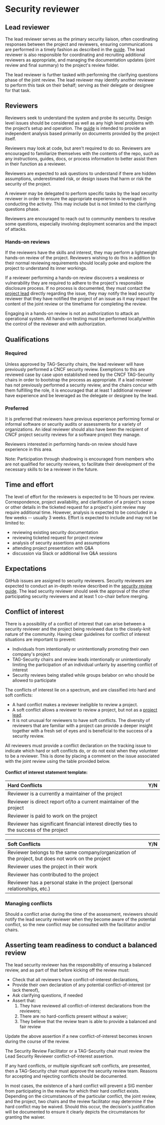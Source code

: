 # Security reviewer

## Lead reviewer

The lead reviewer serves as the primary security liaison, often coordinating
responses between the project and reviewers, ensuring communications are
performed in a timely fashion as described in the [guide](./).  The lead
reviewer is also responsible for coordinating and recruiting additional
reviewers as appropriate, and managing the documentation updates (joint review
and final summary) to the project's review folder.

The lead reviewer is further tasked with performing the clarifying questions
phase of the joint review.  The lead reviewer may identify another reviewer to
perform this task  on their behalf; serving as their delegate or designee for
that task.

## Reviewers

Reviewers seek to understand the system and probe its security. Design level
issues should be considered as well as any high level problems with the
project’s setup and operation. The [guide](./) is intended to provide an
independent analysis based primarily on documents provided by the project
itself.

Reviewers may look at code, but aren't required to do so. Reviewers are
encouraged to familiarize themselves with the contents of the repo, such as any
instructions, guides, docs, or process information to better assist them in
their function as a reviewer.

Reviewers are expected to ask questions to understand if there are hidden
assumptions, underestimated risk, or design issues that harm or risk the
security of the project.

A reviewer may be delegated to perform specific tasks by the lead security
reviewer in order to ensure the appropriate experience is leveraged in
conducting the activity.  This may include but is not limited to the clarifying
questions phase.

Reviewers are encouraged to reach out to community members to resolve some
questions, especially involving deployment scenarios and the impact of attacks.

### Hands-on reviews

If the reviewers have the skills and interest, they may perform a lightweight
hands-on review of the project. Reviewers wishing to do this in addition to
their normal reviewing requirements should locally poke and explore the project
to understand its inner workings.

If a reviewer performing a hands-on review discovers a weakness or vulnerability
they are required to adhere to the project's responsible disclosure process. If
no process is documented, they must contact the [project lead](project-lead.md)
directly regarding the issue, they may notify the lead security reviewer that
they have notified the project of an issue as it may impact the content of the
joint review or the timeframe for completing the review.

Engaging in a hands-on review is not an authorization to attack an operational
system.  All hands-on testing must be performed locally/within the control of
the reviewer and with authorization.

## Qualifications

### Required

Unless approved by TAG-Security chairs, the lead reviewer will have previously
performed a CNCF security review.  Exemptions to this are reviewed case by case
upon established need by the CNCF TAG-Security chairs in order to bootstrap the
process as appropriate.  If a lead reviewer has not previously performed a
security review, and the chairs concur with them fulfilling the role, it is
encouraged that at least 1 additional reviewer have experience and be leveraged
as the delegate or designee by the lead.

### Preferred

It is preferred that reviewers have previous experience performing formal or
informal software or security audits or assessments for a variety of
organizations.  An ideal reviewer should also have been the recipient of CNCF
project security reviews for a software project they manage.

Reviewers interested in performing hands-on review should have experience in
this area.

Note: Participation through shadowing is encouraged from members who are not
qualified for security reviews, to facilitate their development of the necessary
skills to be a reviewer in the future.

## Time and effort

The level of effort for the reviewers is expected to be 10 hours per review.
Correspondence, project availability, and clarification of a project's scope or
other details in the ticketed request for a project's joint review may require
additional time. However, analysis is expected to be concluded in a few weeks --
usually 3 weeks.  Effort is expected to include and may not be limited to:
* reviewing existing security documentation
* reviewing ticketed request for project review
* analysis of security assertions and assumptions
* attending project presentation with Q&A
* discussion via Slack or additional live Q&A sessions

## Expectations

GitHub issues are assigned to security reviewers. Security reviewers are
expected to conduct an in-depth review described in the [security review
guide](./). The lead security reviewer should seek the approval of the other
participating security reviewers and at least 1 co-chair before merging.

## Conflict of interest

There is a possibility of a conflict of interest that can arise between a
security reviewer and the project being reviewed due to the closely-knit nature
of the community. Having clear guidelines for conflict of interest situations
are important to prevent:
- Individuals from intentionally or unintentionally promoting their own
  company's project
- TAG-Security chairs and review leads intentionally or unintentionally limiting
  the participation of an individual unfairly by asserting conflict of interest
- Security reviews being stalled while groups belabor on who should be allowed
  to participate

The conflicts of interest lie on a spectrum, and are classified into hard and
soft conflicts:
* A hard conflict makes a reviewer ineligible to review a project.
* A soft conflict allows a reviewer to review a project, but not as a [project
  lead](./project-lead.md).
* It is not unusual for reviewers to have soft conflicts. The diversity of
  reviewers that are familiar with a project can provide a deeper insight
  together with a fresh set of eyes and is beneficial to the success of a
  security review.

All reviewers must provide a conflict declaration on the tracking issue to
indicate which hard or soft conflicts do, or do not exist when they volunteer to
be a reviewer.  This is done by placing a comment on the issue associated with
the joint review using the table provided below.

#### Conflict of interest statement template:
| Hard Conflicts | Y/N |
| :------------- | :-: |
| Reviewer is a currently a maintainer of the project |  |
| Reviewer is direct report of/to a current maintainer of the project |  |
| Reviewer is paid to work on the project |  |
| Reviewer has significant financial interest directly ties to the success of the project |  |


| Soft Conflicts | Y/N |
| :------------- | :-: |
| Reviewer belongs to the same company/organization of the project, but does not work on the project |  |
| Reviewer uses the project in their work |  |
| Reviewer has contributed to the project |  |
| Reviewer has a personal stake in the project (personal relationships, etc.) |  |

### Managing conflicts

Should a conflict arise during the time of the assessment, reviewers should
notify the lead security reviewer when they become aware of the potential
conflict, so the new conflict may be consulted with the facilitator and/or
chairs.

## Asserting team readiness to conduct a balanced review

The lead security reviewer has the responsibility of ensuring a balanced review,
and as part of that before kicking off the review must:
* Check that all reviewers have conflict-of-interest declarations,
* Provide their own declaration of any potential conflict-of-interest (or lack
  thereof),
* Ask clarifying questions, if needed
* Assert that:
  1. They have reviewed all conflict-of-interest declarations from the
     reviewers;
  2. There are no hard-conflicts present without a waiver;
  3. They believe that the review team is able to provide a balanced and fair
     review

Update the above assertion if a new conflict-of-interest becomes known during
the course of the review.

The Security Review Facilitator or a TAG-Security chair must review the Lead
Security Reviewer conflict-of-interest assertion.

If any hard conflicts, or multiple significant soft conflicts, are presented,
then a TAG-Security chair must approve the security review team. Reasons for
accepting and rejecting conflicts should be documented.

In most cases, the existence of a hard conflict will prevent a SIG member from
participating in the review for which their hard conflict exists. Depending on
the circumstances of the particular conflict, the joint review, and the project,
two chairs and the review facilitator may determine if the hard conflict may be
waived.  Should this occur, the decision's justification will be documented to
ensure it clearly depicts the circumstances for granting the waiver.

